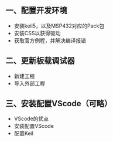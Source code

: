 ## 一、配置开发环境

- 安装keil5，以及MSP432对应的Pack包
- 安装CSS以获得驱动
- 获取官方例程，并解决编译报错

## 二、更新板载调试器

- 新建工程
- 导入外部工程

## 三、安装配置VScode（可略）

- VScode的优点
- 安装配置VScode
- 配置Keil